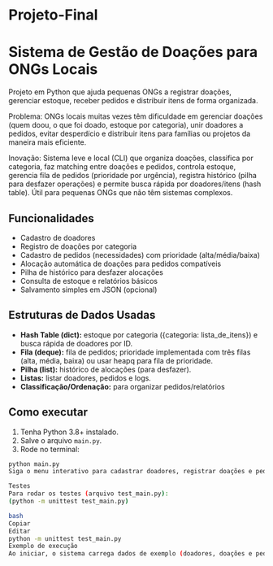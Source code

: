 # Projeto-Final
# Sistema de Gestão de Doações para ONGs Locais

Projeto em Python que ajuda pequenas ONGs a registrar doações, gerenciar estoque, receber pedidos e distribuir itens de forma organizada.

Problema:
ONGs locais muitas vezes têm dificuldade em gerenciar doações (quem doou, o que foi doado, estoque por categoria), unir doadores a pedidos, evitar desperdício e distribuir itens para famílias ou projetos da maneira mais eficiente.

Inovação:
Sistema leve e local (CLI) que organiza doações, classifica por categoria, faz matching entre doações e pedidos, controla estoque, gerencia fila de pedidos (prioridade por urgência), registra histórico (pilha para desfazer operações) e permite busca rápida por doadores/itens (hash table). Útil para pequenas ONGs que não têm sistemas complexos.

## Funcionalidades
- Cadastro de doadores
- Registro de doações por categoria
- Cadastro de pedidos (necessidades) com prioridade (alta/média/baixa)
- Alocação automática de doações para pedidos compatíveis
- Pilha de histórico para desfazer alocações
- Consulta de estoque e relatórios básicos
- Salvamento simples em JSON (opcional)

## Estruturas de Dados Usadas
- **Hash Table (dict):** estoque por categoria ({categoria: lista_de_itens}) e busca rápida de doadores por ID.
- **Fila (deque):** fila de pedidos; prioridade implementada com três filas (alta, média, baixa) ou usar heapq para fila de prioridade.
- **Pilha (list):** histórico de alocações (para desfazer).
- **Listas:** listar doadores, pedidos e logs.
- **Classificação/Ordenação:** para organizar pedidos/relatórios

## Como executar
1. Tenha Python 3.8+ instalado.
2. Salve o arquivo `main.py`.
3. Rode no terminal:
```bash
python main.py
Siga o menu interativo para cadastrar doadores, registrar doações e pedidos.

Testes
Para rodar os testes (arquivo test_main.py):
(python -m unittest test_main.py)

bash
Copiar
Editar
python -m unittest test_main.py
Exemplo de execução
Ao iniciar, o sistema carrega dados de exemplo (doadores, doações e pedidos). Você pode cadastrar mais e testar as funções.




